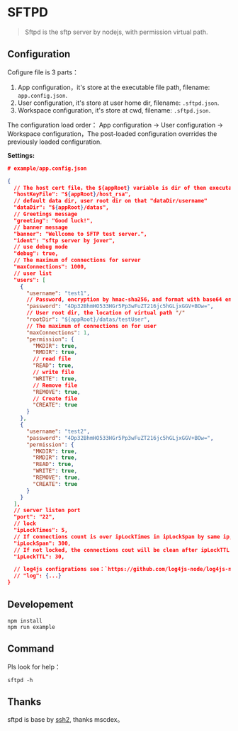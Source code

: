 # SFTPD

> Sftpd is the sftp server by nodejs, with permission virtual path.

## Configuration

Cofigure file is 3 parts：

1. App configuration，it's store at the executable file path, filename: `app.config.json`.
2. User configuration, it's store at user home dir, filename: `.sftpd.json`.
3. Workspace configuration, it's store at cwd, filename: `.sftpd.json`.

The configuration load order： App configuration -> User configuration -> Workspace configuration，The post-loaded configuration overrides the previously loaded configuration.

**Settings:**

```json
# example/app.config.json

{
  // The host cert file，the ${appRoot} variable is dir of then executable file。
  "hostKeyFile": "${appRoot}/host_rsa",
  // default data dir, user root dir on that "dataDir/username"
  "dataDir": "${appRoot}/datas",
  // Greetings message
  "greeting": "Good luck!",
  // banner message
  "banner": "Wellcome to SFTP test server.",
  "ident": "sftp server by jover",
  // use debug mode
  "debug": true,
  // The maximum of connections for server
  "maxConnections": 1000,
  // user list
  "users": [
    {
      "username": "test1",
      // Password, encryption by hmac-sha256，and format with base64 encoding.
      "password": "4Dp32BhmHO533HGr5Pp3wFuZT216jc5hGLjxGGV+BOw=",
      // User root dir, the location of virtual path "/"
      "rootDir": "${appRoot}/datas/testUser",
      // The maximum of connections on for user
      "maxConnections": 1,
      "permission": {
        "MKDIR": true,
        "RMDIR": true,
        // read file
        "READ": true,
        // write file
        "WRITE": true,
        // Remove file
        "REMOVE": true,
        // Create file
        "CREATE": true
      }
    },
    {
      "username": "test2",
      "password": "4Dp32BhmHO533HGr5Pp3wFuZT216jc5hGLjxGGV+BOw=",
      "permission": {
        "MKDIR": true,
        "RMDIR": true,
        "READ": true,
        "WRITE": true,
        "REMOVE": true,
        "CREATE": true
      }
    }
  ],
  // server listen port
  "port": "22",
  // lock
  "ipLockTimes": 5,
  // If connections count is over ipLockTimes in ipLockSpan by same ip, the ip will be locked.
  "ipLockSpan": 300,
  // If not locked, the connections cout will be clean after ipLockTTL seconds.
  "ipLockTTL": 30,

  // log4js configrations see：`https://github.com/log4js-node/log4js-node`
  // "log": {...}
}
```

## Developement

```shell
npm install
npm run example
```

## Command

Pls look for help：

```shell
sftpd -h
```

## Thanks

sftpd is base by [ssh2](https://github.com/mscdex/ssh2), thanks mscdex。
